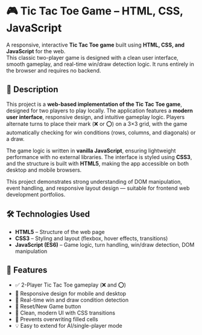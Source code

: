# 🎮 Tic Tac Toe Game – HTML, CSS, JavaScript

A responsive, interactive **Tic Tac Toe game** built using **HTML, CSS, and JavaScript** for the web.  
This classic two-player game is designed with a clean user interface, smooth gameplay, and real-time win/draw detection logic. It runs entirely in the browser and requires no backend.



## 🧾 Description

This project is a **web-based implementation of the Tic Tac Toe game**, designed for two players to play locally. The application features a **modern user interface**, responsive design, and intuitive gameplay logic. Players alternate turns to place their mark (❌ or ⭕) on a 3×3 grid, with the game automatically checking for win conditions (rows, columns, and diagonals) or a draw.

The game logic is written in **vanilla JavaScript**, ensuring lightweight performance with no external libraries. The interface is styled using **CSS3**, and the structure is built with **HTML5**, making the app accessible on both desktop and mobile browsers.

This project demonstrates strong understanding of DOM manipulation, event handling, and responsive layout design — suitable for frontend web development portfolios.


## 🛠️ Technologies Used

- **HTML5** – Structure of the web page
- **CSS3** – Styling and layout (flexbox, hover effects, transitions)
- **JavaScript (ES6)** – Game logic, turn handling, win/draw detection, DOM manipulation


## 🚀 Features

- ✅ 2-Player Tic Tac Toe gameplay (❌ and ⭕)
- 📱 Responsive design for mobile and desktop
- 🧠 Real-time win and draw condition detection
- 🔁 Reset/New Game button
- 🎨 Clean, modern UI with CSS transitions
- 🚫 Prevents overwriting filled cells
- 💡 Easy to extend for AI/single-player mode
